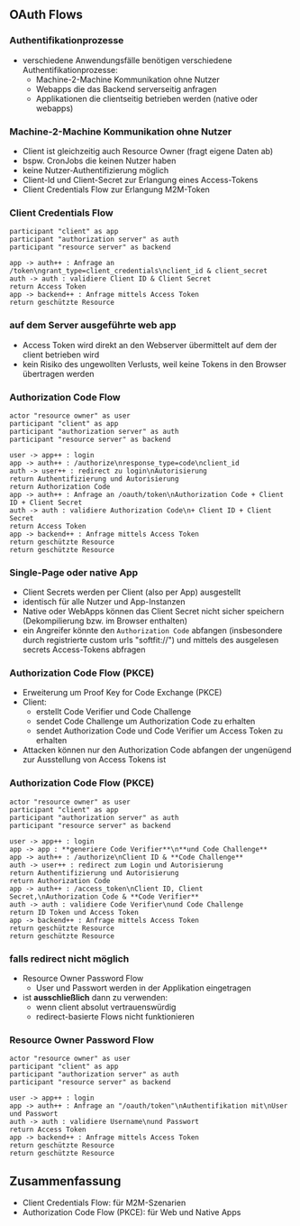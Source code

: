 <!--s-->
## OAuth Flows

<!--v-->
### Authentifikationprozesse

* verschiedene Anwendungsfälle benötigen verschiedene Authentifikationprozesse:
  * Machine-2-Machine Kommunikation ohne Nutzer
  * Webapps die das Backend serverseitig anfragen
  * Applikationen die clientseitig betrieben werden (native oder webapps)

<!--v-->
### Machine-2-Machine Kommunikation ohne Nutzer

* Client ist gleichzeitig auch Resource Owner (fragt eigene Daten ab)
* bspw. CronJobs die keinen Nutzer haben
* keine Nutzer-Authentifizierung möglich
* Client-Id und Client-Secret zur Erlangung eines Access-Tokens
* Client Credentials Flow zur Erlangung M2M-Token

<!--v-->
### Client Credentials Flow

```puml
participant "client" as app
participant "authorization server" as auth
participant "resource server" as backend

app -> auth++ : Anfrage an /token\ngrant_type=client_credentials\nclient_id & client_secret
auth -> auth : validiere Client ID & Client Secret
return Access Token
app -> backend++ : Anfrage mittels Access Token
return geschützte Resource
```

<!--v-->
### auf dem Server ausgeführte web app

* Access Token wird direkt an den Webserver übermittelt auf dem der client betrieben wird
* kein Risiko des ungewollten Verlusts, weil keine Tokens in den Browser übertragen werden

<!--v-->
### Authorization Code Flow

```puml
actor "resource owner" as user
participant "client" as app
participant "authorization server" as auth
participant "resource server" as backend

user -> app++ : login
app -> auth++ : /authorize\nresponse_type=code\nclient_id
auth -> user++ : redirect zu login\nAutorisierung
return Authentifizierung und Autorisierung
return Authorization Code
app -> auth++ : Anfrage an /oauth/token\nAuthorization Code + Client ID + Client Secret
auth -> auth : validiere Authorization Code\n+ Client ID + Client Secret
return Access Token
app -> backend++ : Anfrage mittels Access Token
return geschützte Resource
return geschützte Resource
```

<!--v-->
### Single-Page oder native App

* Client Secrets werden per Client (also per App) ausgestellt
* identisch für alle Nutzer und App-Instanzen
* Native oder WebApps können das Client Secret nicht sicher speichern (Dekompilierung bzw. im Browser enthalten)
* ein Angreifer könnte den `Authorization Code` abfangen (insbesondere durch registrierte custom urls "softfit://") und mittels des ausgelesen secrets Access-Tokens abfragen


<!--v-->
### Authorization Code Flow (PKCE)

* Erweiterung um Proof Key for Code Exchange (PKCE)
* Client:
  * erstellt Code Verifier und Code Challenge
  * sendet Code Challenge um Authorization Code zu erhalten
  * sendet Authorization Code und Code Verifier um Access Token zu erhalten
* Attacken können nur den Authorization Code abfangen der ungenügend zur Ausstellung von Access Tokens ist

<!--v-->
### Authorization Code Flow (PKCE)

```puml
actor "resource owner" as user
participant "client" as app
participant "authorization server" as auth
participant "resource server" as backend

user -> app++ : login
app -> app : **generiere Code Verifier**\n**und Code Challenge**
app -> auth++ : /authorize\nClient ID & **Code Challenge**
auth -> user++ : redirect zum Login und Autorisierung
return Authentifizierung und Autorisierung
return Authorization Code
app -> auth++ : /access_token\nClient ID, Client Secret,\nAuthorization Code & **Code Verifier**
auth -> auth : validiere Code Verifier\nund Code Challenge
return ID Token und Access Token
app -> backend++ : Anfrage mittels Access Token
return geschützte Resource
return geschützte Resource
```

<!--v-->
### falls redirect nicht möglich

* Resource Owner Password Flow
  * User und Passwort werden in der Applikation eingetragen
* ist **ausschließlich** dann zu verwenden:
  * wenn client absolut vertrauenswürdig
  * redirect-basierte Flows nicht funktionieren

<!--v-->
### Resource Owner Password Flow

```puml
actor "resource owner" as user
participant "client" as app
participant "authorization server" as auth
participant "resource server" as backend

user -> app++ : login
app -> auth++ : Anfrage an "/oauth/token"\nAuthentifikation mit\nUser und Passwort
auth -> auth : validiere Username\nund Passwort
return Access Token
app -> backend++ : Anfrage mittels Access Token
return geschützte Resource
return geschützte Resource
```

<!--v-->
## Zusammenfassung

* Client Credentials Flow: für M2M-Szenarien
* Authorization Code Flow (PKCE): für Web und Native Apps
